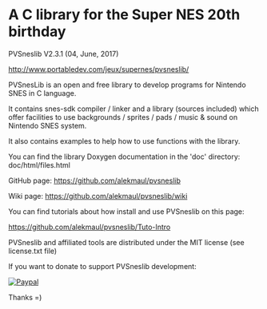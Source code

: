 # A C library for the Super NES 20th birthday #

PVSneslib V2.3.1 (04, June, 2017)

http://www.portabledev.com/jeux/supernes/pvsneslib/

PVSnesLib is an open and free library to develop programs for Nintendo SNES in C language.

It contains snes-sdk compiler / linker and a library (sources included) which offer facilities to use backgrounds / sprites / pads / music & sound on Nintendo SNES system.

It also contains examples to help how to use functions with the library.

You can find the library Doxygen documentation in the 'doc' directory: doc/html/files.html

GitHub page: https://github.com/alekmaul/pvsneslib

Wiki page: https://github.com/alekmaul/pvsneslib/wiki


You can find tutorials about how install and use PVSneslib on this page:

https://github.com/alekmaul/pvsneslib/Tuto-Intro

PVSneslib and affiliated tools are distributed under the MIT license (see license.txt file)

If you want to donate to support PVSneslib development:

[![Paypal](https://www.paypalobjects.com/fr_FR/FR/i/btn/x-click-but04.gif)](https://www.paypal.com/cgi-bin/webscr?cmd=_s-xclick&hosted_button_id=Y5USKF23DQVLC)

Thanks =)
